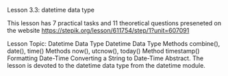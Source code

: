 Lesson 3.3: datetime data type

This lesson has 7 practical tasks and 11 theoretical questions preseneted on the website
https://stepik.org/lesson/611754/step/1?unit=607091

Lesson Topic: Datetime Data Type
Datetime Data Type
Methods combine(), date(), time()
Methods now(), utcnow(), today()
Method timestamp()
Formatting Date-Time
Converting a String to Date-Time
Abstract. The lesson is devoted to the datetime data type from the datetime module.
